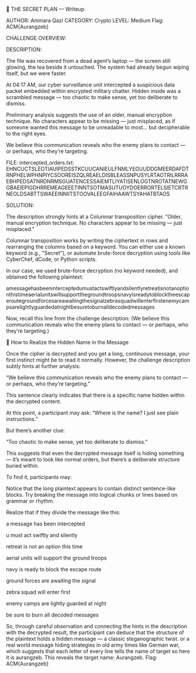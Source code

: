 🔐 THE SECRET PLAN — Writeup

AUTHOR: Ammara Qazi
CATEGORY: Crypto
LEVEL: Medium
Flag: ACM{Aurangzeb}

CHALLENGE OVERVIEW:

DESCRIPTION:

The file was recovered from a dead agent’s laptop — the screen still glowing, the tea beside it untouched.
The system had already begun wiping itself, but we were faster.

At 04:17 AM, our cyber surveillance unit intercepted a suspicious data packet embedded within encrypted military chatter.
Hidden inside was a scrambled message — too chaotic to make sense, yet too deliberate to dismiss.

Preliminary analysis suggests the use of an older, manual encryption technique. No characters appear to be missing — just misplaced,
as if someone wanted this message to be unreadable to most… but decipherable to the right eyes.

We believe this communication reveals who the enemy plans to contact — or perhaps, who they’re targeting.

FILE: intercepted_orders.txt:
EHNCUCTSLEOTIAUIPEDSSTKCUUCANIEULFNMLYEGUUDDGMEERDAFDTRNPHELWPHNPIYCSOOREISZQLREAELDISBLEASSNPUSYLRTAOTRILRRRAEBHPEDSATNRDNRMSGUATENCESSAIEMTLIYATISENLOGTNROTATNEWGGBAEIEPIGDHRREMEAGEEETINNTSOTMASUTUOYDOERRORTELSIETCRTRNEOLDSABTTSWAEEINNIITSTOOVALEEGFAIHAAWTSYAHATBTAOS

SOLUTION:

The description strongly hints at a Columnar transposition cipher.
“Older, manual encryption technique. No characters appear to be missing — just misplaced."

Columnar transposition works by writing the ciphertext in rows and rearranging the columns based on a keyword.
You can either use a known keyword (e.g., "Secret"), or automate brute-force decryption using tools like CyberChef, dCode, or Python scripts.

In our case, we used brute-force decryption (no keyword needed), and obtained the following plaintext:

amessagehasbeeninterceptedumustactswiftlyandsilentlyretreatisnotanoptionthistimeaerialunitswillsupportthegroundtroopsnavyisreadytoblocktheescaperoutegroundforcesareawaitingthesignalzebrasquadwillenterfirstenemycampsarelightlyguardedatnightbesuretoburnalldecodedmessages

Now, recall this line from the challenge description:
(We believe this communication reveals who the enemy plans to contact — or perhaps, who they’re targeting.)

🧠 How to Realize the Hidden Name in the Message

Once the cipher is decrypted and you get a long, continuous message, your first instinct might be to read it normally. However, the challenge description subtly hints at further analysis:

“We believe this communication reveals who the enemy plans to contact — or perhaps, who they’re targeting.”

This sentence clearly indicates that there is a specific name hidden within the decrypted content.

At this point, a participant may ask:
“Where is the name? I just see plain instructions.”

But there’s another clue:

“Too chaotic to make sense, yet too deliberate to dismiss.”

This suggests that even the decrypted message itself is hiding something — it’s meant to look like normal orders, but there’s a deliberate structure buried within.

To find it, participants may:

Notice that the long plaintext appears to contain distinct sentence-like blocks.
Try breaking the message into logical chunks or lines based on grammar or rhythm.

Realize that if they divide the message like this:

a message has been intercepted

u must act swiftly and silently

retreat is not an option this time

aerial units will support the ground troops

navy is ready to block the escape route

ground forces are awaiting the signal

zebra squad will enter first

enemy camps are lightly guarded at night

be sure to burn all decoded messages

So, through careful observation and connecting the hints in the description with the decrypted result, the participant can deduce that the structure of the plaintext holds a hidden message — a classic steganographic twist.
or a real world message hiding strategies in old army times like German war, which suggests that each letter of every line tells the name of target so here it is aurangzeb.
This reveals the target name: Aurangzeb.
Flag: ACM{Aurangzeb}

